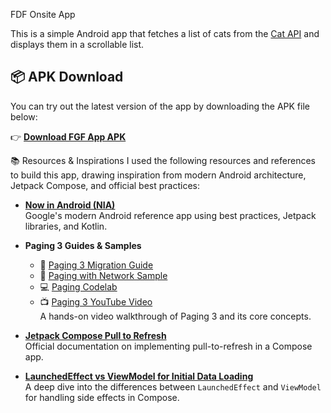 
FDF Onsite App

This is a simple Android app that fetches a list of cats from the [Cat API](https://thecatapi.com/) and displays them in a scrollable list.

## 📦 APK Download

You can try out the latest version of the app by downloading the APK file below:

👉 **[Download FGF App APK]()**

📚 Resources & Inspirations
I used the following resources and references to build this app, drawing inspiration from modern Android architecture, Jetpack Compose, and official best practices:
- **[Now in Android (NIA)](https://github.com/android/nowinandroid)**  
  Google's modern Android reference app using best practices, Jetpack libraries, and Kotlin.

- **Paging 3 Guides & Samples**
  - 📖 [Paging 3 Migration Guide](https://developer.android.com/topic/libraries/architecture/paging/v3-migration)  
  - 📂 [Paging with Network Sample](https://github.com/android/architecture-components-samples/tree/main/PagingWithNetworkSample)  
  - 💻 [Paging Codelab](https://developer.android.com/codelabs/android-paging#3)  
  - 📺 [Paging 3 YouTube Video](https://www.youtube.com/watch?v=AasI-0IRXUM)  
    A hands-on video walkthrough of Paging 3 and its core concepts.

- **[Jetpack Compose Pull to Refresh](https://developer.android.com/develop/ui/compose/components/pull-to-refresh)**  
  Official documentation on implementing pull-to-refresh in a Compose app.

- **[LaunchedEffect vs ViewModel for Initial Data Loading](https://proandroiddev.com/loading-initial-data-in-launchedeffect-vs-viewmodel-f1747c20ce62)**  
  A deep dive into the differences between `LaunchedEffect` and `ViewModel` for handling side effects in Compose.
